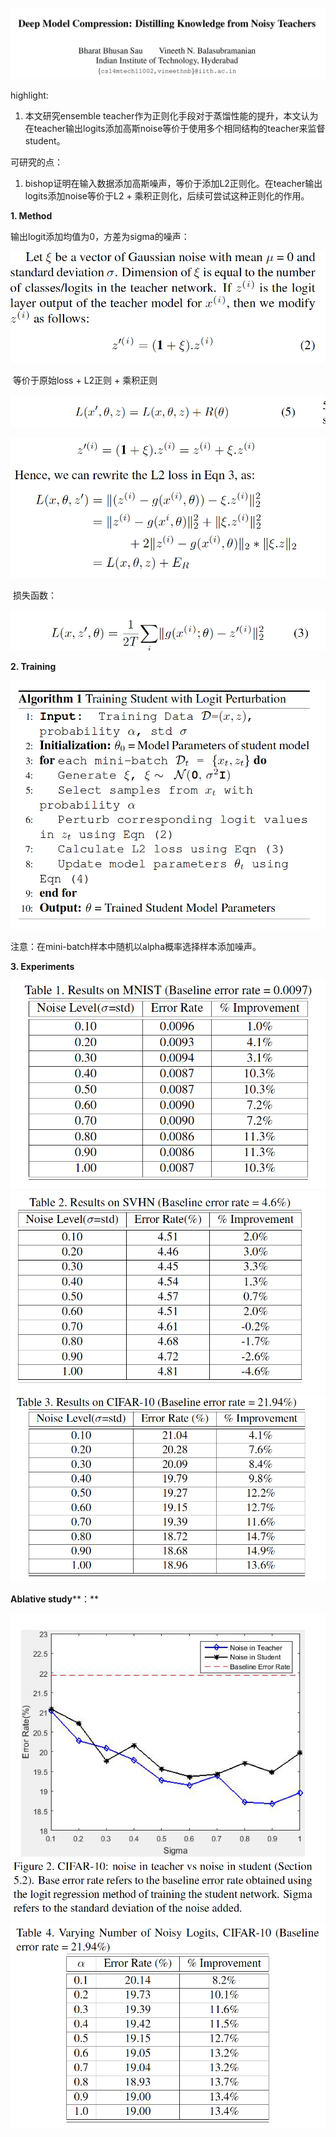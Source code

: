  

![img](images/clip_image001.png)

highlight:

1. 本文研究ensemble teacher作为正则化手段对于蒸馏性能的提升，本文认为在teacher输出logits添加高斯noise等价于使用多个相同结构的teacher来监督student。

 

可研究的点：

1. bishop证明在输入数据添加高斯噪声，等价于添加L2正则化。在teacher输出logits添加noise等价于L2 + 乘积正则化，后续可尝试这种正则化的作用。

 

**1. Method**

输出logit添加均值为0，方差为sigma的噪声：

![img](images/clip_image002.png)

​    等价于原始loss + L2正则 + 乘积正则

![img](images/clip_image003.png)

![img](images/clip_image004.png)

​    损失函数：

![img](images/clip_image005.png)

**2. Training** 

![img](images/clip_image006.png)

注意：在mini-batch样本中随机以alpha概率选择样本添加噪声。

 

**3. Experiments**

![img](images/clip_image007.png)![img](images/clip_image008.png)![img](images/clip_image009.png)

**Ablative study****：**

![img](images/clip_image010.png)![img](images/clip_image011.png)